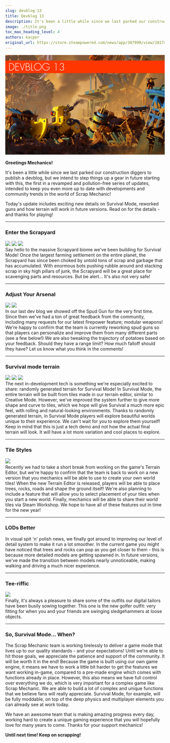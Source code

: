 ```yaml
---
slug: devblog-13
title: Devblog 13
description: It's been a little while since we last parked our construction diggers to publish a devblog, but we intend to step things up a gear in future starting with this, the first in a revamped and pollution-free series of updates, intended to keep you even more up to date with developments and community trends in the world of Scrap Mechanic!
image: ./title.png
toc_max_heading_level: 4
authors: kacper
original_url: https://store.steampowered.com/news/app/387990/view/2817427916047053618
---
```


![](./title.png)

**Greetings Mechanics!**

It's been a little while since we last parked our construction diggers to
publish a devblog, but we intend to step things up a gear in future starting
with this, the first in a revamped and pollution-free series of updates, intended
to keep you even more up to date with developments and community trends in the
world of Scrap Mechanic!

<!--truncate-->

Today's update includes exciting new details on Survival Mode, reworked guns and
how terrain will work in future versions. Read on for the details - and thanks
for playing!

---

### Enter the Scrapyard

![](https://i.imgur.com/zD6GQWY.png) ![](https://i.imgur.com/Z6w7uL2.png)
![](https://i.imgur.com/44Iqgrt.png) <br/> Say hello to the massive Scrapyard
biome we've been building for Survival Mode! Once the largest farming settlement
on the entire planet, the Scrapyard has since been choked by untold tons of
scrap and garbage that has accumulated. With enormous bots pushing rubble around
and stacking scrap in sky high pillars of junk, the Scrapyard will be a great
place for scavenging parts and resources. But be alert... It's also not very
safe!

---

### Adjust Your Arsenal

![](https://i.imgur.com/hAEWFt4.png) ![](https://i.imgur.com/X9a1lnB.gif) <br/>
In our last dev blog we showed off the Spud Gun for the very first time. Since
then we've had a ton of great feedback from the community, including many
requests for our latest firepower feature; modular weapons! We're happy to
confirm that the team is currently reworking spud guns so that players can
personalize and improve them from many different parts (see a few below!) We are
also tweaking the trajectory of potatoes based on your feedback. Should they
have a range limit? How much falloff should they have? Let us know what you
think in the comments!

---

### Survival mode terrain

![](https://i.imgur.com/ReJklaP.png) ![](https://i.imgur.com/2sbhrC2.gif)
![](https://i.imgur.com/sMJQ0QQ.gif) <br/> The next in-development tech is
something we're especially excited to share: randomly generated terrain for
Survival Mode! In Survival Mode, the entire terrain will be built from tiles
made in our terrain editor, similar to Creative Mode. However, we've improved
the system further to give more shape and curve to tiles, which we hope will
give Survival a much more epic feel, with rolling and natural-looking
environments. Thanks to randomly generated terrain, in Survival Mode players
will explore beautiful worlds unique to their experience. We can't wait for you
to explore them yourself! Keep in mind that this is just a tech demo and not how
the actual final terrain will look. It will have a lot more variation and cool
places to explore.

---

### Tile Styles

![](https://i.imgur.com/HphDMLG.png) <br/> Recently we had to take a short break
from working on the game's Terrain Editor, but we're happy to confirm that the
team is back to work on a new version that you mechanics will be able to use to
create your own world tiles! When the new Terrain Editor is released, players
will be able to place trees, rocks, roads and shape the ground itself! We're
also planning to include a feature that will allow you to select placement of
your tiles when you start a new world. Finally, mechanics will be able to share
their world tiles via Steam Workshop. We hope to have all of these features out
in time for the new year!

---

### LODs Better

In visual spit 'n' polish news, we finally got around to improving our level of
detail system to make it run a lot smoother. In the current game you might have
noticed that trees and rocks can pop as you get closer to them - this is because
more detailed models are getting spawned in. In future versions, we've made the
transition between models nearly unnoticeable, making walking and driving a much
nicer experience.

---

### Tee-riffic

![](https://i.imgur.com/ECGnUas.png) <br/> Finally, it's always a pleasure to
share some of the outfits our digital tailors have been busily sowing together.
This one is the new golfer outfit: very fitting for when you and your friends
are swinging sledgehammers at loose objects.

---

### So, Survival Mode... When?

The Scrap Mechanic team is working tirelessly to deliver a game mode that lives
up to our quality standards - and your expectations! Until we're able to hit
those goals, we appreciate the patience and support of the community. It will be
worth it in the end! Because the game is built using our own game engine, it
means we have to work a little bit harder to get the features we want working
in-game, compared to a pre-made engine which comes with functions already in
place. However, this also means we have full control over everything we do,
which is very important for a complex game like Scrap Mechanic. We are able to
build a lot of complex and unique functions that we believe fans will really
appreciate. Survival Mode, for example, will be fully moddable, on top of the
deep physics and multiplayer elements you can already see at work today.

We have an awesome team that is making amazing progress every day, working hard
to create a unique gaming experience that you will hopefully love for many years
to come. Thanks for your support mechanics!

**Until next time! Keep on scrapping!**
